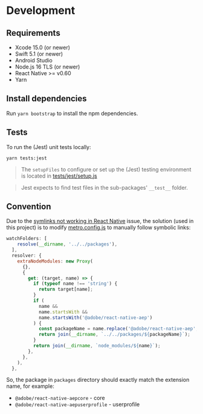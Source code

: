 # Development


## Requirements

- Xcode 15.0 (or newer)
- Swift 5.1 (or newer)
- Android Studio
- Node.js 16 TLS (or newer)
- React Native >= v0.60
- Yarn

## Install dependencies 

Run `yarn bootstrap` to install the npm dependencies.

## Tests

To run the (Jest) unit tests locally:

```
yarn tests:jest
```
> The `setupFiles` to configure or set up the (Jest) testing environment is located in [tests/jest/setup.js](../tests/jest/setup.js)

> Jest expects to find test files in the sub-packages' `__test__` folder.

## Convention

Due to the [symlinks not working in React Native](https://github.com/facebook/metro/issues/1) issue, the solution (used in this project) is to modify [metro.config.js](../apps/AEPSampleApp/metro.config.js) to manually follow symbolic links:

```javascript
watchFolders: [
    resolve(__dirname, '../../packages'),
  ],
  resolver: {
    extraNodeModules: new Proxy(
      {},
      {
        get: (target, name) => {
          if (typeof name !== 'string') {
            return target[name];
          }
          if (
            name &&
            name.startsWith &&
            name.startsWith('@adobe/react-native-aep')
          ) {
            const packageName = name.replace('@adobe/react-native-aep', '');
            return join(__dirname, `../../packages/${packageName}`);
          }
          return join(__dirname, `node_modules/${name}`);
        },
      },
    ),
  },
```
So, the package in `packages` directory should exactly match the extension name, for example:
- `@adobe/react-native-aepcore`        - core
- `@adobe/react-native-aepuserprofile` - userprofile
